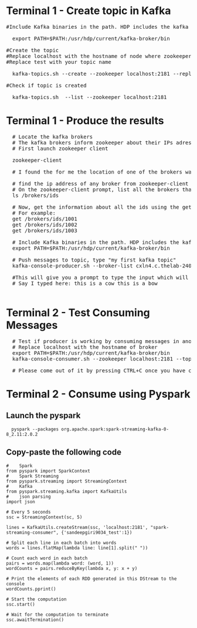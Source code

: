 # Terminal 1 - Create topic in Kafka
<pre>
#Include Kafka binaries in the path. HDP includes the kafka and installs at /usr/hdp/current/kafka-broker
  
  export PATH=$PATH:/usr/hdp/current/kafka-broker/bin
   
#Create the topic
#Replace localhost with the hostname of node where zookeeper server is running. Generally, zk runs on all hosts on the cluster.
#Replace test with your topic name
  
  kafka-topics.sh --create --zookeeper localhost:2181 --replication-factor 1 --partitions 1 --topic sandeepgiri9034_test

#Check if topic is created
  
  kafka-topics.sh  --list --zookeeper localhost:2181
</pre>

# Terminal 1 - Produce the results
<pre>
  # Locate the kafka brokers
  # The kafka brokers inform zookeeper about their IPs adresses. Most of the eco-system considers the zookeeper as a central registry.
  # First launch zookeeper client
  
  zookeeper-client

  # I found the for me the location of one of the brokers was ip-172-xx-xx-xxx.ec2.internal:6667

  # find the ip address of any broker from zookeeper-client using command get /brokers/ids/0
  # On the zookeeper-client prompt, list all the brokers that registered
  ls /brokers/ids

  # Now, get the information about all the ids using the get command with the nodes listed in previous command
  # For example:
  get /brokers/ids/1001
  get /brokers/ids/1002
  get /brokers/ids/1003

  # Include Kafka binaries in the path. HDP includes the kafka and installs at /usr/hdp/current/kafka-broker
  export PATH=$PATH:/usr/hdp/current/kafka-broker/bin

  # Push messages to topic, type "my first kafka topic"
  kafka-console-producer.sh --broker-list cxln4.c.thelab-240901.internal:6667 --topic sandeepgiri9034_test

  #This will give you a prompt to type the input which will be pushed to the topic
  # Say I typed here: this is a cow this is a bow

</pre>

# Terminal 2 - Test Consuming Messages
<pre>
  # Test if producer is working by consuming messages in another terminal
  # Replace localhost with the hostname of broker
  export PATH=$PATH:/usr/hdp/current/kafka-broker/bin
  kafka-console-consumer.sh --zookeeper localhost:2181 --topic sandeepgiri9034_test --from-beginning
  
  # Please come out of it by pressing CTRL+C once you have checked if the messages are reaching the consumer. 
</pre>

# Terminal 2 - Consume using Pyspark

## Launch the pyspark
```
  pyspark --packages org.apache.spark:spark-streaming-kafka-0-8_2.11:2.0.2
```
## Copy-paste the following code

```
#    Spark
from pyspark import SparkContext
#    Spark Streaming
from pyspark.streaming import StreamingContext
#    Kafka
from pyspark.streaming.kafka import KafkaUtils
#    json parsing
import json

# Every 5 seconds
ssc = StreamingContext(sc, 5)

lines = KafkaUtils.createStream(ssc, 'localhost:2181', "spark-streaming-consumer", {'sandeepgiri9034_test':1})

# Split each line in each batch into words
words = lines.flatMap(lambda line: line[1].split(" "))

# Count each word in each batch
pairs = words.map(lambda word: (word, 1))
wordCounts = pairs.reduceByKey(lambda x, y: x + y)

# Print the elements of each RDD generated in this DStream to the console
wordCounts.pprint()

# Start the computation
ssc.start()

# Wait for the computation to terminate
ssc.awaitTermination()

```
